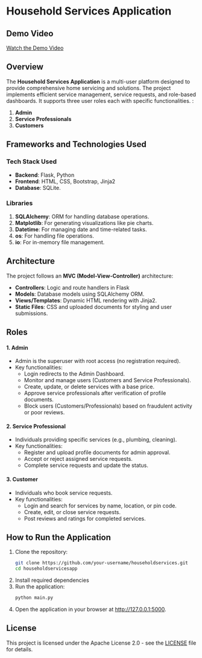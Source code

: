 # Household Services Application

## Demo Video
[Watch the Demo Video](https://drive.google.com/file/d/1ELBzMk3yK9odCjGEUdU6Tr0uZvImM3UY/view)


## Overview
The **Household Services Application** is a multi-user platform designed to provide comprehensive home servicing and solutions. The project implements efficient service management, service requests, and role-based dashboards.
It supports three user roles each with specific functionalities. : 
1. **Admin**
2. **Service Professionals**
3. **Customers**

## Frameworks and Technologies Used

### **Tech Stack Used**
- **Backend**: Flask, Python
- **Frontend**: HTML, CSS, Bootstrap, Jinja2
- **Database**: SQLite.

### **Libraries**
1. **SQLAlchemy**: ORM for handling database operations.
2. **Matplotlib**: For generating visualizations like pie charts.
3. **Datetime**: For managing date and time-related tasks.
4. **os**: For handling file operations.
5. **io**: For in-memory file management.


## **Architecture**
The project follows an **MVC (Model-View-Controller)** architecture:
- **Controllers**: Logic and route handlers in Flask 
- **Models**: Database models using SQLAlchemy ORM.
- **Views/Templates**: Dynamic HTML rendering with Jinja2.
- **Static Files**: CSS and uploaded documents for styling and user submissions.


## **Roles**

#### **1. Admin**
- Admin is the superuser with root access (no registration required).
- Key functionalities:
  - Login redirects to the Admin Dashboard.
  - Monitor and manage users (Customers and Service Professionals).
  - Create, update, or delete services with a base price.
  - Approve service professionals after verification of profile documents.
  - Block users (Customers/Professionals) based on fraudulent activity or poor reviews.

#### **2. Service Professional**
- Individuals providing specific services (e.g., plumbing, cleaning).
- Key functionalities:
  - Register and upload profile documents for admin approval.
  - Accept or reject assigned service requests.
  - Complete service requests and update the status.

#### **3. Customer**
- Individuals who book service requests.
- Key functionalities:
  - Login and search for services by name, location, or pin code.
  - Create, edit, or close service requests.
  - Post reviews and ratings for completed services.






## **How to Run the Application**
1. Clone the repository:
   ```bash
   git clone https://github.com/your-username/householdservices.git
   cd householdservicesapp
2. Install required dependencies
3. Run the application:
   ```bash
   python main.py
4. Open the application in your browser at http://127.0.0.1:5000.

## License
This project is licensed under the Apache License 2.0 - see the [LICENSE](LICENSE) file for details.
